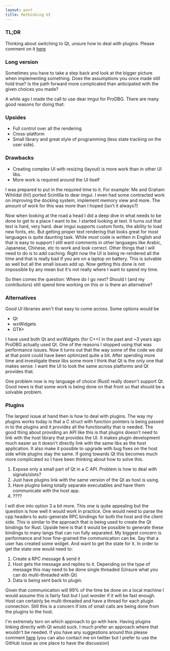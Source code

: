 ```yaml
---
layout: post
title: Rethinking UI
---
```


### TL;DR

Thinking about switching to Qt, unsure how to deal with plugins. Please comment on it [here](https://github.com/emoon/ProDBG/issues/327)



### Long version

Sometimes you have to take a step back and look at the bigger picture when implementing something. Does the assumptions you once made still hold true? Is the path forward more complicated than anticipated with the given choices you made?

A while ago I made the call to use dear imgui for ProDBG. There are many good reasons for doing that:

### Upsides

* Full control over all the rendering
* Cross-platform
* Small library and great style of programming (less state tracking on the user side).

### Drawbacks

* Creating complex UI with resizing (layout) is more work than in other UI libs.
* More work is required around the UI itself

I was prepared to put in the required time to it. For example: Me and Graham Wihlidal (hi!) ported Scintilla to dear imgui. I even had some contracted work on improving the docking system, implement memory view and more. The amount of work for this was more than I hoped (isn't it always?)

Now when looking at the road a head I did a deep dive in what needs to be done to get to a place I want to be. I started looking at text. It turns out that text is hard, very hard. dear imgui supports custom fonts, the ability to load new fonts, etc. But getting proper text rendering that looks great for most languages is quite daunting task. While *most* code is written in English and that is easy to support I still want comments in other languages like Arabic, Japanese, Chinese, etc to work and look correct. Other things that I will need to do is to add caching. Right now the UI is being re-rendered all the time and that is really bad if you are on a laptop on battery. This is solvable as well but all the small issues add up.  Now getting this done is not impossible by any mean but it's not really where I want to spend my time.

So then comes the question: Where do I go next? Should I (and my contributors) still spend time working on this or is there an alternative?

### Alternatives

Good UI libraries aren't that easy to come across. Some options would be

* Qt
* wxWidgets
* GTK+

I have used both Qt and wxWidgets (for C++) in the past and ~3 years ago ProDBG actually used Qt. One of the reasons I stopped using that was performance issues. Now it turns out that the way some of the code we did at that point could have been optimized quite a bit. After spending more time and investigate these libs some more I think that Qt is the only one that makes sense. I want the UI to look the same across platforms and Qt provides that.

One problem now is my language of choice (Rust) really doesn't support Qt. Good news is that some work is being done on that front so that should be a solvable problem.

### Plugins

The largest issue at hand then is how to deal with plugins. The way my plugins works today is that a C struct with function pointers is being passed in to the plugins and it provides all the functionality that is needed.  The good thing about providing an API like this is that plugins doesn't need to link with the host library that provides the UI.  It makes plugin development much easier as it doesn't directly link with the same libs as the host application.  It also make it possible to upgrade with bug fixes on the host side while plugins stay the same.  If going towards Qt this becomes much more complicated so I have been thinking about how to solve this.

1. Expose only a small part of Qt in a C API. Problem is how to deal with signals/slots?
2. Just have plugins link with the same version of the Qt as host is using.
3. Have plugins being totally separate executables and have them communicate with the host app.
4. ????

I will dive into option 3 a bit more. This one is quite appealing but the question is how well it would work in practice. One would need to parse the cpp headers to auto-generate RPC bindings for both the host and the client side. This is similar to the approach that is being used to create the Qt bindings for Rust. Upside here is that it would be possible to generate these bindings to many langs that can run fully separated.
My biggest concern is performance and how fine-grained the communication can be. Say that a user has created some widget. And want to get the state for it. In order to get the state one would need to:

1. Create a RPC message & send it
2. Host gets the message and replies to it. Depending on the type of message this may need to be done single threaded (Unsure what you can do multi-threaded with Qt)
3. Data is being sent back to plugin.

Given that communication will 99% of the time be done on a local machine I would assume this is fairly fast but I just wonder if it will be fast enough. Host can certainly be multi-threaded and have a thread for each plugin connection. Still this is a concern if lots of small calls are being done from the plugins to the host.

I'm extremely torn on which approach to go with here. Having plugins linking directly with Qt would suck. I much prefer an approach where that wouldn't be needed. If you have any suggestions around this please comment [here](https://github.com/emoon/ProDBG/issues/327) (you can also contact me on twitter but I prefer to use the GitHub issue as one place to have the discussion)
